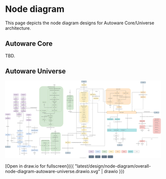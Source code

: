 # Node diagram

This page depicts the node diagram designs for Autoware Core/Universe architecture.

## Autoware Core

TBD.

## Autoware Universe

![Node diagram](overall-node-diagram-autoware-universe.drawio.svg)

[Open in draw.io for fullscreen]({{ "latest/design/node-diagram/overall-node-diagram-autoware-universe.drawio.svg" | drawio }})
